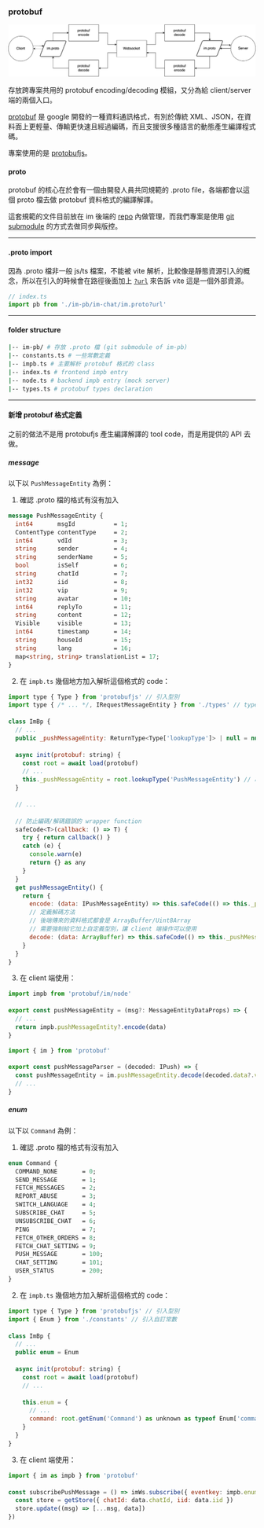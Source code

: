 ### protobuf

![protobuf-flow](./images/protobuf-flow.png)

存放跨專案共用的 protobuf encoding/decoding 模組，又分為給 client/server 端的兩個入口。

[protobuf](https://protobuf.dev/) 是 google 開發的一種資料通訊格式，有別於傳統 XML、JSON，在資料面上更輕量、傳輸更快速且經過編碼，而且支援很多種語言的動態產生編譯程式碼。

專案使用的是 [protobufjs](https://github.com/protobufjs/protobuf.js)。

#### proto

protobuf 的核心在於會有一個由開發人員共同規範的 .proto file，各端都會以這個 proto 檔去做 protobuf 資料格式的編譯解譯。

這套規範的文件目前放在 im 後端的 [repo](https://gitlab.innotech.me/game/im/im-pb) 內做管理，而我們專案是使用 [git submodule](https://blog.kennycoder.io/2020/06/14/Git-submodule-%E4%BD%BF%E7%94%A8%E6%95%99%E5%AD%B8/) 的方式去做同步與版控。

---

#### .proto import

因為 .proto 檔非一般 js/ts 檔案，不能被 vite 解析，比較像是靜態資源引入的概念，所以在引入的時候會在路徑後面加上 [`?url`](https://vitejs.dev/guide/assets.html#explicit-url-imports) 來告訴 vite 這是一個外部資源。

```javascript
// index.ts
import pb from './im-pb/im-chat/im.proto?url'
```

---

#### folder structure

```bash
|-- im-pb/ # 存放 .proto 檔 (git submodule of im-pb)
|-- constants.ts # 一些常數定義
|-- impb.ts # 主要解析 protobuf 格式的 class
|-- index.ts # frontend impb entry
|-- node.ts # backend impb entry (mock server)
|-- types.ts # protobuf types declaration
```

---

#### 新增 protobuf 格式定義

之前的做法不是用 protobufjs 產生編譯解譯的 tool code，而是用提供的 API 去做。

##### message

以下以 `PushMessageEntity` 為例：


1. 確認 .proto 檔的格式有沒有加入

```protobuf
message PushMessageEntity {
  int64       msgId           = 1;
  ContentType contentType     = 2;
  int64       vdId            = 3;
  string      sender          = 4;
  string      senderName      = 5;
  bool        isSelf          = 6;
  string      chatId          = 7;
  int32       iid             = 8;
  int32       vip             = 9;
  string      avatar          = 10;
  int64       replyTo         = 11;
  string      content         = 12;
  Visible     visible         = 13;
  int64       timestamp       = 14;
  string      houseId         = 15;
  string      lang            = 16;
  map<string, string> translationList = 17;
}
```

2. 在 `impb.ts` 幾個地方加入解析這個格式的 code：

```javascript
import type { Type } from 'protobufjs' // 引入型別
import type { /* ... */, IRequestMessageEntity } from './types' // typescript 型別定義

class ImBp {
  // ...
  public _pushMessageEntity: ReturnType<Type['lookupType']> | null = null

  async init(protobuf: string) {
    const root = await load(protobuf)
    // ...
    this._pushMessageEntity = root.lookupType('PushMessageEntity') // 取得 .proto 定義的格式
  }

  // ...

  // 防止編碼/解碼錯誤的 wrapper function
  safeCode<T>(callback: () => T) {
    try { return callback() }
    catch (e) {
      console.warn(e)
      return {} as any
    }
  }
  get pushMessageEntity() {
    return {
      encode: (data: IPushMessageEntity) => this.safeCode(() => this._pushMessageEntity?.encode(data).finish()), // 定義編碼方法
      // 定義解碼方法
      // 後端傳來的資料格式都會是 ArrayBuffer/Uint8Array
      // 需要強制給它加上自定義型別，讓 client 端操作可以使用
      decode: (data: ArrayBuffer) => this.safeCode(() => this._pushMessageEntity?.decode(new Uint8Array(data)) as unknown as IPushMessageEntity)
    }
  }
}
```

3. 在 client 端使用：

```javascript
import impb from 'protobuf/im/node'

export const pushMessageEntity = (msg?: MessageEntityDataProps) => {
  // ...
  return impb.pushMessageEntity?.encode(data)
}
```

```javascript
import { im } from 'protobuf'

export const pushMessageParser = (decoded: IPush) => {
  const pushMessageEntity = im.pushMessageEntity.decode(decoded.data?.value)
  // ...
}
```

##### enum

以下以 `Command` 為例：

1. 確認 .proto 檔的格式有沒有加入

```protobuf
enum Command {
  COMMAND_NONE       = 0;
  SEND_MESSAGE       = 1;
  FETCH_MESSAGES     = 2;
  REPORT_ABUSE       = 3;
  SWITCH_LANGUAGE    = 4;
  SUBSCRIBE_CHAT     = 5;
  UNSUBSCRIBE_CHAT   = 6;
  PING               = 7;
  FETCH_OTHER_ORDERS = 8;
  FETCH_CHAT_SETTING = 9;
  PUSH_MESSAGE       = 100;
  CHAT_SETTING       = 101;
  USER_STATUS        = 200;
}
```
2. 在 `impb.ts` 幾個地方加入解析這個格式的 code：

```javascript
import type { Type } from 'protobufjs' // 引入型別
import { Enum } from './constants' // 引入自訂常數

class ImBp {
  // ...
  public enum = Enum

  async init(protobuf: string) {
    const root = await load(protobuf)
    // ...

    this.enum = {
      // ...
      command: root.getEnum('Command') as unknown as typeof Enum['command'],
    }
  }
}
```

3. 在 client 端使用：

```javascript
import { im as impb } from 'protobuf'

const subscribePushMessage = () => imWs.subscribe({ eventkey: impb.enum.command.PUSH_MESSAGE }, ({ data }) => {
  const store = getStore({ chatId: data.chatId, iid: data.iid })
  store.update((msg) => [...msg, data])
})
```

